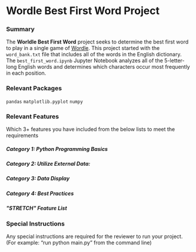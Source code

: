 # Wordle Best First Word Project

### Summary
The **Worldle Best First Word** project seeks to determine the best first word to play in a single game of [Wordle](https://www.nytimes.com/games/wordle/index.html). This project started with the `word_bank.txt` file that includes all of the words in the English dictionary. The `best_first_word.ipynb` Jupyter Notebook analyzes all of the 5-letter-long English words and determines which characters occur most frequently in each position. 

### Relevant Packages
`pandas`
`matplotlib.pyplot`
`numpy`

### Relevant Features
Which 3+ features you have included from the below lists to meet the requirements
##### Category 1: Python Programming Basics
##### Category 2: Utilize External Data:
##### Category 3: Data Display
##### Category 4: Best Practices
##### *"STRETCH"* Feature List


### Special Instructions
Any special instructions are required for the reviewer to run your project. (For example: “run python main.py” from the command line)
